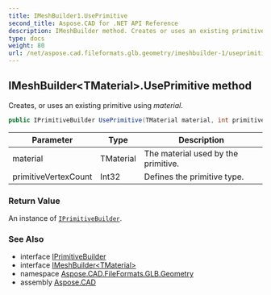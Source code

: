 ```yaml
---
title: IMeshBuilder1.UsePrimitive
second_title: Aspose.CAD for .NET API Reference
description: IMeshBuilder method. Creates or uses an existing primitive using material
type: docs
weight: 80
url: /net/aspose.cad.fileformats.glb.geometry/imeshbuilder-1/useprimitive/
---
```

## IMeshBuilder&lt;TMaterial&gt;.UsePrimitive method

Creates, or uses an existing primitive using *material*.

```csharp
public IPrimitiveBuilder UsePrimitive(TMaterial material, int primitiveVertexCount = 3)
```

| Parameter | Type | Description |
| --- | --- | --- |
| material | TMaterial | The material used by the primitive. |
| primitiveVertexCount | Int32 | Defines the primitive type. |

### Return Value

An instance of [`IPrimitiveBuilder`](../../iprimitivebuilder/).

### See Also

* interface [IPrimitiveBuilder](../../iprimitivebuilder/)
* interface [IMeshBuilder&lt;TMaterial&gt;](../)
* namespace [Aspose.CAD.FileFormats.GLB.Geometry](../../imeshbuilder-1/)
* assembly [Aspose.CAD](../../../)


